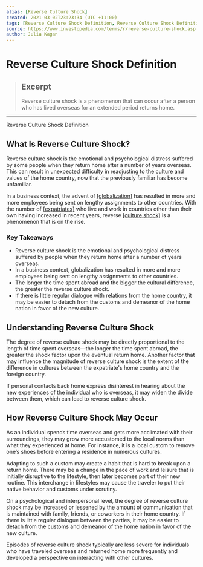 ```yaml
---
alias: [Reverse Culture Shock]
created: 2021-03-02T23:23:34 (UTC +11:00)
tags: [Reverse Culture Shock Definition, Reverse Culture Shock Definition]
source: https://www.investopedia.com/terms/r/reverse-culture-shock.asp
author: Julia Kagan
---
```


# Reverse Culture Shock Definition

> ## Excerpt
> Reverse culture shock is a phenomenon that can occur after a person who has lived overseas for an extended period returns home.

---

Reverse Culture Shock Definition
## What Is Reverse Culture Shock?

Reverse culture shock is the emotional and psychological distress suffered by some people when they return home after a number of years overseas. This can result in unexpected difficulty in readjusting to the culture and values of the home country, now that the previously familiar has become unfamiliar.

In a business context, the advent of [[globalization]](https://www.investopedia.com/terms/g/globalization.asp) has resulted in more and more employees being sent on lengthy assignments to other countries. With the number of [[expatriates]](https://www.investopedia.com/terms/e/expatriate.asp) who live and work in countries other than their own having increased in recent years, reverse [[culture shock]](https://www.investopedia.com/terms/c/culture-shock.asp) is a phenomenon that is on the rise.

### Key Takeaways

-   Reverse culture shock is the emotional and psychological distress suffered by people when they return home after a number of years overseas.
-   In a business context, globalization has resulted in more and more employees being sent on lengthy assignments to other countries.
-   The longer the time spent abroad and the bigger the cultural difference, the greater the reverse culture shock. 
-   If there is little regular dialogue with relations from the home country, it may be easier to detach from the customs and demeanor of the home nation in favor of the new culture.

## Understanding Reverse Culture Shock

The degree of reverse culture shock may be directly proportional to the length of time spent overseas—the longer the time spent abroad, the greater the shock factor upon the eventual return home. Another factor that may influence the magnitude of reverse culture shock is the extent of the difference in cultures between the expatriate's home country and the foreign country.

If personal contacts back home express disinterest in hearing about the new experiences of the individual who is overseas, it may widen the divide between them, which can lead to reverse culture shock.

## How Reverse Culture Shock May Occur

As an individual spends time overseas and gets more acclimated with their surroundings, they may grow more accustomed to the local norms than what they experienced at home. For instance, it is a local custom to remove one’s shoes before entering a residence in numerous cultures.

Adapting to such a custom may create a habit that is hard to break upon a return home. There may be a change in the pace of work and leisure that is initially disruptive to the lifestyle, then later becomes part of their new routine. This interchange in lifestyles may cause the traveler to put their native behavior and customs under scrutiny.

On a psychological and interpersonal level, the degree of reverse culture shock may be increased or lessened by the amount of communication that is maintained with family, friends, or coworkers in their home country. If there is little regular dialogue between the parties, it may be easier to detach from the customs and demeanor of the home nation in favor of the new culture.

Episodes of reverse culture shock typically are less severe for individuals who have traveled overseas and returned home more frequently and developed a perspective on interacting with other cultures.
